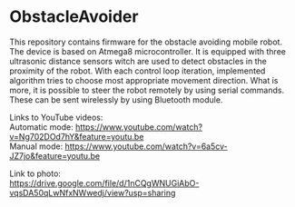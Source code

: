 # ObstacleAvoider
This repository contains firmware for the obstacle avoiding mobile robot.
The device is based on Atmega8 microcontroller. It is equipped with three ultrasonic 
distance sensors witch are used to detect obstacles in the proximity of the robot.
With each control loop iteration, implemented algorithm tries to choose most appropriate movement direction.
What is more, it is possible to steer the robot remotely by using serial commands.
These can be sent wirelessly by using Bluetooth module.

Links to YouTube videos:<br/>
Automatic mode: https://www.youtube.com/watch?v=Ng702DOd7hY&feature=youtu.be <br/>
Manual mode: https://www.youtube.com/watch?v=6a5cv-JZ7jo&feature=youtu.be 

Link to photo:<br/>
https://drive.google.com/file/d/1nCQgWNUGiAbO-vqsDA50qLwNfxNWwedj/view?usp=sharing
